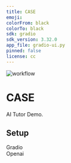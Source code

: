 ```yaml
---
title: CASE
emoji: 
colorFrom: black
colorTo: black
sdk: gradio
sdk_version: 3.32.0
app_file: gradio-ui.py
pinned: false
license: cc
---
```

![workflow](https://github.com/franklinwillemen/CASE/actions/workflows/main.yml/badge.svg)

# CASE
AI Tutor Demo.

## Setup
Gradio \
Openai


